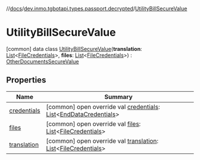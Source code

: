 //[docs](../../../index.md)/[dev.inmo.tgbotapi.types.passport.decrypted](../index.md)/[UtilityBillSecureValue](index.md)



# UtilityBillSecureValue  
 [common] data class [UtilityBillSecureValue](index.md)(**translation**: [List](https://kotlinlang.org/api/latest/jvm/stdlib/kotlin.collections/-list/index.html)<[FileCredentials](../../dev.inmo.tgbotapi.types.passport.credentials/-file-credentials/index.md)>, **files**: [List](https://kotlinlang.org/api/latest/jvm/stdlib/kotlin.collections/-list/index.html)<[FileCredentials](../../dev.inmo.tgbotapi.types.passport.credentials/-file-credentials/index.md)>) : [OtherDocumentsSecureValue](../-other-documents-secure-value/index.md)   


## Properties  
  
|  Name |  Summary | 
|---|---|
| <a name="dev.inmo.tgbotapi.types.passport.decrypted/UtilityBillSecureValue/credentials/#/PointingToDeclaration/"></a>[credentials](index.md#%5Bdev.inmo.tgbotapi.types.passport.decrypted%2FUtilityBillSecureValue%2Fcredentials%2F%23%2FPointingToDeclaration%2F%5D%2FProperties%2F625018081)| <a name="dev.inmo.tgbotapi.types.passport.decrypted/UtilityBillSecureValue/credentials/#/PointingToDeclaration/"></a> [common] open override val [credentials](index.md#%5Bdev.inmo.tgbotapi.types.passport.decrypted%2FUtilityBillSecureValue%2Fcredentials%2F%23%2FPointingToDeclaration%2F%5D%2FProperties%2F625018081): [List](https://kotlinlang.org/api/latest/jvm/stdlib/kotlin.collections/-list/index.html)<[EndDataCredentials](../../dev.inmo.tgbotapi.types.passport.credentials/-end-data-credentials/index.md)>   <br>|
| <a name="dev.inmo.tgbotapi.types.passport.decrypted/UtilityBillSecureValue/files/#/PointingToDeclaration/"></a>[files](files.md)| <a name="dev.inmo.tgbotapi.types.passport.decrypted/UtilityBillSecureValue/files/#/PointingToDeclaration/"></a> [common] open override val [files](files.md): [List](https://kotlinlang.org/api/latest/jvm/stdlib/kotlin.collections/-list/index.html)<[FileCredentials](../../dev.inmo.tgbotapi.types.passport.credentials/-file-credentials/index.md)>   <br>|
| <a name="dev.inmo.tgbotapi.types.passport.decrypted/UtilityBillSecureValue/translation/#/PointingToDeclaration/"></a>[translation](translation.md)| <a name="dev.inmo.tgbotapi.types.passport.decrypted/UtilityBillSecureValue/translation/#/PointingToDeclaration/"></a> [common] open override val [translation](translation.md): [List](https://kotlinlang.org/api/latest/jvm/stdlib/kotlin.collections/-list/index.html)<[FileCredentials](../../dev.inmo.tgbotapi.types.passport.credentials/-file-credentials/index.md)>   <br>|

